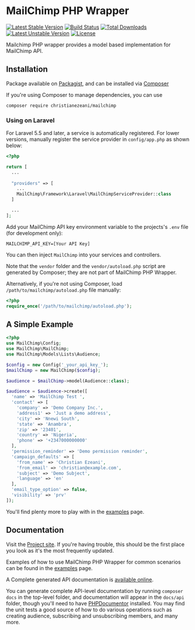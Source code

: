 # MailChimp PHP Wrapper

[![Latest Stable Version](https://poser.pugx.org/christianezeani/mailchimp/v/stable)](https://packagist.org/packages/christianezeani/mailchimp)
[![Build Status](https://travis-ci.org/christianezeani/mailchimp.svg?branch=master)](https://travis-ci.org/christianezeani/mailchimp)
[![Total Downloads](https://poser.pugx.org/christianezeani/mailchimp/downloads)](https://packagist.org/packages/christianezeani/mailchimp)
[![Latest Unstable Version](https://poser.pugx.org/christianezeani/mailchimp/v/unstable)](https://packagist.org/packages/christianezeani/mailchimp)
[![License](https://poser.pugx.org/christianezeani/mailchimp/license)](https://packagist.org/packages/christianezeani/mailchimp)

Mailchimp PHP wrapper provides a model based implementation for MailChimp API.

## Installation

Package available on [Packagist](https://packagist.org/packages/christianezeani/mailchimp), and can be installed via [Composer](https://getcomposer.org/)

If you're using Composer to manage dependencies, you can use

    composer require christianezeani/mailchimp

### Using on Laravel
For Laravel 5.5 and later, a service is automatically registered. For lower versions, manually register the service provider in `config/app.php` as shown below:

```php
<?php

return [
  ...
  
  "providers" => [
    ...
    MailChimp\Framework\Laravel\MailChimpServiceProvider::class
  ]

  ...
];
```

Add your MailChimp API key environment variable to the projects's `.env` file (for development only):

```env
MAILCHIMP_API_KEY=[Your API Key]
```

You can then inject `MailChimp` into your services and controllers.

Note that the `vendor` folder and the `vendor/autoload.php` script are generated by Composer; they are not part of MailChimp PHP Wrapper.

Alternatively, if you're not using Composer, load `/path/to/mailchimp/autoload.php` file manually:

```php
<?php
require_once('/path/to/mailchimp/autoload.php');
```

## A Simple Example

```php
<?php
use MailChimp\Config;
use MailChimp\MailChimp;
use MailChimp\Models\Lists\Audience;

$config = new Config('_your_api_key_');
$mailChimp = new MailChimp($config);

$audience = $mailChimp->model(Audience::class);

$audience = $audience->create([
  'name' => 'MailChimp Test ',
  'contact' => [
    'company' => 'Demo Company Inc.',
    'address1' => 'Just a demo address',
    'city' => 'Nnewi South',
    'state' => 'Anambra',
    'zip' => '23401',
    'country' => 'Nigeria',
    'phone' => '+2347000000000'
  ],
  'permission_reminder' => 'Demo permission reminder',
  'campaign_defaults' => [
    'from_name' => 'Christian Ezeani',
    'from_email' => 'christian@example.com',
    'subject' => 'Demo Subject',
    'language' => 'en'
  ],
  'email_type_option' => false,
  'visibility' => 'prv'
]);
```

You'll find plenty more to play with in the [examples](https://christianezeani.github.io/mailchimp/examples/) page.

## Documentation

Visit the [Project site](https://christianezeani.github.io/mailchimp/). If you're having trouble, this should be the first place you look as it's the most frequently updated.

Examples of how to use MailChimp PHP Wrapper for common scenarios can be found in the [examples](https://christianezeani.github.io/mailchimp/examples/) page.

A Complete generated API documentation is [available online](https://christianezeani.github.io/mailchimp/api/).

You can generate complete API-level documentation by running `composer docs` in the top-level folder, and documentation will appear in the `docs/api` folder, though you'll need to have [PHPDocumentor](http://www.phpdoc.org/) installed. You may find the unit tests a good source of how to do various operations such as creating audience, subscribing and unsubscribing members, and many more.
